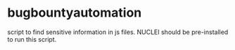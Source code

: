 # bugbountyautomation
script to find sensitive information in js files.
NUCLEI should be pre-installed to run this script.
